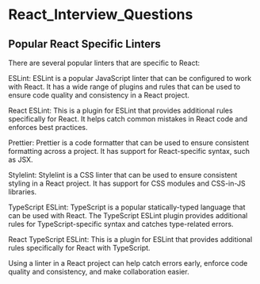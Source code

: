 # React_Interview_Questions

## Popular React Specific Linters

There are several popular linters that are specific to React:

ESLint: ESLint is a popular JavaScript linter that can be configured to work with React. It has a wide range of plugins and rules that can be used to ensure code quality and consistency in a React project.

React ESLint: This is a plugin for ESLint that provides additional rules specifically for React. It helps catch common mistakes in React code and enforces best practices.

Prettier: Prettier is a code formatter that can be used to ensure consistent formatting across a project. It has support for React-specific syntax, such as JSX.

Stylelint: Stylelint is a CSS linter that can be used to ensure consistent styling in a React project. It has support for CSS modules and CSS-in-JS libraries.

TypeScript ESLint: TypeScript is a popular statically-typed language that can be used with React. The TypeScript ESLint plugin provides additional rules for TypeScript-specific syntax and catches type-related errors.

React TypeScript ESLint: This is a plugin for ESLint that provides additional rules specifically for React with TypeScript.

Using a linter in a React project can help catch errors early, enforce code quality and consistency, and make collaboration easier.